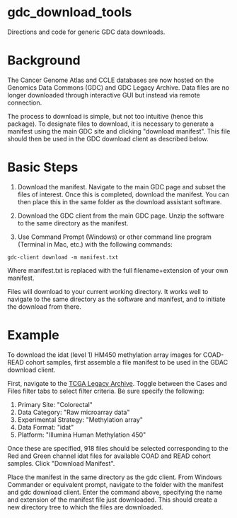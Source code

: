 # gdc_download_tools
Directions and code for generic GDC data downloads.

# Background
The Cancer Genome Atlas and CCLE databases are now hosted on the Genomics Data Commons (GDC) and GDC Legacy Archive. Data files are no longer downloaded through interactive GUI but instead via remote connection.

The process to download is simple, but not too intuitive (hence this package). To designate files to download, it is necessary to generate a manifest using the main GDC site and clicking "download manifest". This file should then be used in the GDC download client as described below.

# Basic Steps

1. Download the manifest. Navigate to the main GDC page and subset the files of interest. Once this is completed, download the manifest. You can then place this in the same folder as the download assistant software.

2. Download the GDC client from the main GDC page. Unzip the software to the same directory as the manifest.

3. Use Command Prompt (Windows) or other command line program (Terminal in Mac, etc.) with the following commands: 

```
gdc-client download -m manifest.txt 
```
Where manifest.txt is replaced with the full filename+extension of your own manifest. 

Files will download to your current working directory. It works well to navigate to the same directory as the software and manifest, and to initiate the download from there.

# Example

To download the idat (level 1) HM450 methylation array images for COAD-READ cohort samples, first assemble a file manifest to be used in the GDAC download client.

First, navigate to the [TCGA Legacy Archive](https://portal.gdc.cancer.gov/legacy-archive/search/f). Toggle between the Cases and Files filter tabs to select filter criteria. Be sure specify the following:

1. Primary Site: "Colorectal"
2. Data Category: "Raw microarray data"
3. Experimental Strategy: "Methylation array"
4. Data Format: "idat" 
5. Platform: "Illumina Human Methylation 450"

Once these are specified, 918 files should be selected corresponding to the Red and Green channel idat files for available COAD and READ cohort samples. Click "Download Manifest".

Place the manifest in the same directory as the gdc client. From Windows Commander or equivalent prompt, navigate to the folder with the manifest and gdc download client. Enter the command above, specifying the name and extension of the manifest file just downloaded. This should create a new directory tree to which the files are downloaded.

#
